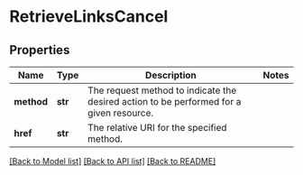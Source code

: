 # RetrieveLinksCancel

## Properties
Name | Type | Description | Notes
------------ | ------------- | ------------- | -------------
**method** | **str** | The request method to indicate the desired action to be performed for a given resource.  | 
**href** | **str** | The relative URI for the specified method.  | 

[[Back to Model list]](../README.md#documentation-for-models) [[Back to API list]](../README.md#documentation-for-api-endpoints) [[Back to README]](../README.md)


